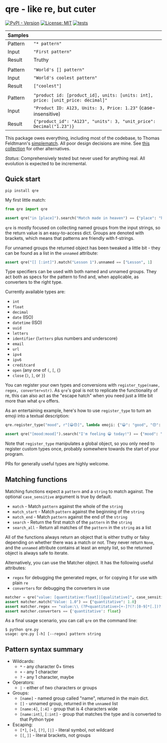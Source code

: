 # qre - like re, but cuter

[![PyPI - Version](https://img.shields.io/pypi/v/qre)](https://pypi.org/project/qre/)
[![License: MIT](https://img.shields.io/badge/License-MIT-yellow.svg)](https://opensource.org/licenses/MIT)
[![tests](https://github.com/mikaelho/qre/actions/workflows/tests.yml/badge.svg?branch=main)](https://github.com/mikaelho/qre/actions/workflows/tests.yml)

| Samples |                                                                                 |
|---------|:--------------------------------------------------------------------------------|
| Pattern | `"* pattern"`                                                                   |
| Input   | `"First pattern"`                                                               |
| Result  | Truthy                                                                          |
|         |                                                                                 |
| Pattern | `"World's [] pattern"`                                                          |
| Input   | `"World's coolest pattern"`                                                     |
| Result  | `["coolest"]`                                                                   |
|         |                                                                                 |
| Pattern | `"product id: [product_id], units: [units: int], price: [unit_price: decimal]"` |
| Input   | `"Product ID: A123, Units: 3, Price: 1.23"` (case-insensitive)                  |
| Result  | `{"product_id": "A123", "units": 3, "unit_price": Decimal("1.23")}`             |

This package owes everything, including most of the codebase, to Thomas Feldtmann's
[simplematch](https://github.com/tfeldmann/simplematch). All poor design decisions are mine.
See [this collection](https://github.com/mikaelho/python-human-regex) for other alternatives.

_Status_: Comprehensively tested but never used for anything real. All evolution is expected to be
incremental.

## Quick start

`pip install qre`

My first little match:

```python
from qre import qre

assert qre("in [place]").search("Match made in heaven") == {"place": "heaven"}
```

`qre` is mostly focused on collecting named groups from the input strings, so the return value is
an easy-to-access dict. Groups are denoted with brackets, which means that patterns are friendly
with f-strings.

For unnamed groups the returned object has been tweaked a little bit - they can be found as a list
in the `unnamed` attribute:

```python
assert qre("[] [:int]").match("Lesson 1").unnamed == ["Lesson", 1]
```

Type specifiers can be used with both named and unnamed groups. They act both as specs for the
pattern to find and, when applicable, as converters to the right type.

Currently available types are:
- `int`
- `float`
- `decimal`
- `date` (ISO)
- `datetime` (ISO)
- `uuid`
- `letters`
- `identifier` (`letters` plus numbers and underscore)
- `email`
- `url`
- `ipv4`
- `ipv6`
- `creditcard`
- `open` (any one of `(`, `[`, `{`)
- `close` (`)`, `]`, or `}`)

You can register your own types and conversions with `register_type(name, regex, converter=str)`.
As `qre`'s goal is not to replicate the functionality of re, this can also act as the "escape hatch"
when you need just a little bit more than what `qre` offers.

As an entertaining example, here's how to use `register_type` to turn an emoji into a textual
description:

```python
qre.register_type("mood", r"[😀😞]", lambda emoji: {"😀": "good", "😞": "bad"}.get(emoji, "unknown"))

assert qre("[mood:mood]").search("I'm feeling 😀 today!") == {"mood": "good" }
```

Note that `register_type` manipulates a global object, so you only need to register custom types
once, probably somewhere towards the start of your program.

PRs for generally useful types are highly welcome.

## Matching functions

Matching functions expect a `pattern` and a `string` to match against. The optional
`case_sensitive` argument is true by default.

- `match` - Match `pattern` against the whole of the `string`
- `match_start` - Match `pattern` against the beginning of the `string`
- `match_end` - Match `pattern` against the end of the `string`
- `search` - Return the first match of the `pattern` in the `string`
- `search_all` - Return all matches of the `pattern` in the `string` as a list

All of the functions always return an object that is either truthy or falsy depending on whether
there was a match or not. They never return `None`, and the `unnamed` attribute contains at least an 
empty list, so the returned object is always safe to iterate.

Alternatively, you can use the Matcher object. It has the following useful attributes:
- `regex` for debugging the generated regex, or for copying it for use with plain `re`
- `converters` for debugging the converters in use

```python
matcher = qre("value: [quantitative:float]|[qualitative]", case_sensitive=False)
assert matcher.match("Value: 1.0") == {"quantitative": 1.0}
assert matcher.regex == "value:\\ (?P<quantitative>[+-]?(?:[0-9]*[.])?[0-9]+)|(?P<qualitative>.*)"
assert matcher.converters == {'quantitative': float}
```

As a final usage scenario, you can call `qre` on the command line:

```
$ python qre.py
usage: qre.py [-h] [--regex] pattern string
```

## Pattern syntax summary

- Wildcards:
  - `*` - any character 0+ times
  - `+` - any 1 character
  - `?` - any 1 character, maybe
- Operators:
  - `|` - either of two characters or groups
- Groups:
  - `[name]` - named group called "name", returned in the main dict.
  - `[]` - unnamed group, returned in the `unnamed` list
  - `[name:4]`, `[:4]` - group that is 4 characters wide
  - `[name:int]`, `[:int]` - group that matches the type and is converted to that Python type
- Escaping:
  - `[*]`, `[+]`, `[?]`, `[|]` - literal symbol, not wildcard
  - `[[`, `]]` - literal brackets, not groups
